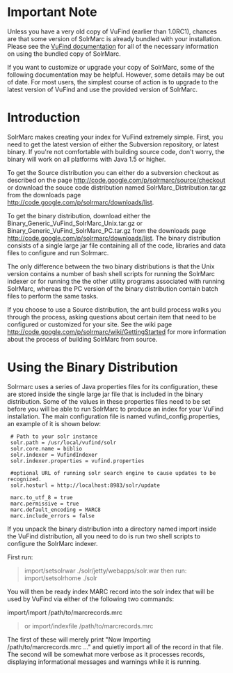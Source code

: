 # Important Note #

Unless you have a very old copy of VuFind (earlier than 1.0RC1), chances are that some version of SolrMarc is already bundled with your installation.  Please see the <a href='http://vufind.org/wiki/importing_records#marc_records'>VuFind documentation</a> for all of the necessary information on using the bundled copy of SolrMarc.

If you want to customize or upgrade your copy of SolrMarc, some of the following documentation may be helpful.  However, some details may be out of date.  For most users, the simplest course of action is to upgrade to the latest version of VuFind and use the provided version of SolrMarc.

# Introduction #

SolrMarc makes creating your index for VuFind extremely simple. First, you need to get the latest version of either the Subversion repository, or latest binary. If you're not comfortable with building source code, don't worry, the binary will work on all platforms with Java 1.5 or higher.

To get the Source distribution you can either do a subversion checkout as described on the page http://code.google.com/p/solrmarc/source/checkout or download the souce code distribution named SolrMarc\_Distribution.tar.gz from the downloads page http://code.google.com/p/solrmarc/downloads/list.

To get the binary distribution, download either the  Binary\_Generic\_VuFind\_SolrMarc\_Unix.tar.gz  or  Binary\_Generic\_VuFind\_SolrMarc\_PC.tar.gz from the downloads page http://code.google.com/p/solrmarc/downloads/list.  The binary distribution consists of a single large jar file containing all of the code, libraries and data files to configure and run Solrmarc.

The only difference between the two binary distributions is that the Unix version contains a number of bash shell scripts for running the SolrMarc indexer or for running the the other utility programs associated with running  SolrMarc, whereas the PC version of the binary distribution contain batch files to perform the same tasks.

If you choose to use a Source distribution, the ant build process walks you through the process, asking questions about certain item that need to be configured or customized for your site.  See the wiki page http://code.google.com/p/solrmarc/wiki/GettingStarted for more information about the process of building SolrMarc from source.


# Using the Binary Distribution #
Solrmarc uses a series of Java properties files for its configuration, these are stored inside the single large jar file that is included in the binary distribution.   Some of the values in these properties files need to be set before you will be able to run SolrMarc to produce an index for your VuFind installation.  The main configuration file is named vufind\_config.properties, an example of it is shown below:

```
 # Path to your solr instance
 solr.path = /usr/local/vufind/solr
 solr.core.name = biblio
 solr.indexer = VufindIndexer
 solr.indexer.properties = vufind.properties

 #optional URL of running solr search engine to cause updates to be recognized.
 solr.hosturl = http://localhost:8983/solr/update

 marc.to_utf_8 = true
 marc.permissive = true
 marc.default_encoding = MARC8
 marc.include_errors = false

```

If you unpack the binary distribution into a directory named import inside the VuFind distribution, all you need to do is run two shell scripts to configure the SolrMarc indexer.

First run:
> import/setsolrwar  ./solr/jetty/webapps/solr.war
then run:
> import/setsolrhome ./solr

You will then be ready index MARC record into the solr index that will be used by VuFind via either of the following two commands:

import/import /path/to/marcrecords.mrc
> or
import/indexfile /path/to/marcrecords.mrc

The first of these will merely print "Now Importing /path/to/marcrecords.mrc ..." and quietly import all of the record in that file.   The second will be somewhat more verbose as it processes records, displaying informational messages and warnings while it is running.